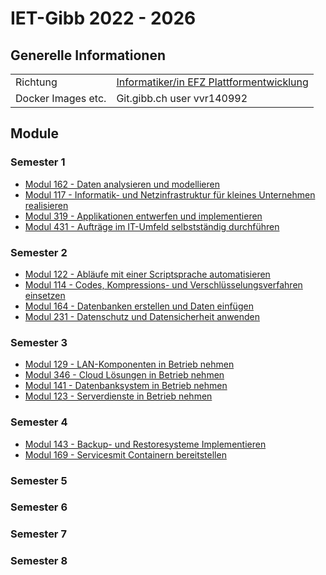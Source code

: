 # IET-Gibb 2022 - 2026
## Generelle Informationen

|   |  |
|---|---|
| Richtung | [Informatiker/in EFZ Plattformentwicklung](https://www.ict-berufsbildung.ch/grundbildung/ict-lehren/informatiker-in-efz) |
| Docker Images etc. | Git.gibb.ch user vvr140992 |

## Module

### Semester 1
- [Modul 162 - Daten analysieren und modellieren](Modul_162)
- [Modul 117 - Informatik- und Netzinfrastruktur für kleines Unternehmen realisieren](Modul_117)
- [Modul 319 - Applikationen entwerfen und implementieren](Modul_319)
- [Modul 431 - Aufträge im IT-Umfeld selbstständig durchführen](Modul_431)

### Semester 2

- [Modul 122 - Abläufe mit einer Scriptsprache automatisieren](Modul_122)
- [Modul 114 - Codes, Kompressions- und Verschlüsselungsverfahren einsetzen](Modul_114)
- [Modul 164 - Datenbanken erstellen und Daten einfügen](Modul_164)
- [Modul 231 - Datenschutz und Datensicherheit anwenden](Modul_231)

### Semester 3


- [Modul 129 - LAN-Komponenten in Betrieb nehmen](Modul_129)
- [Modul 346 - Cloud Lösungen in Betrieb nehmen](Modul_346)
- [Modul 141 - Datenbanksystem in Betrieb nehmen](Modul_141)
- [Modul 123 - Serverdienste in Betrieb nehmen](Modul_123)

### Semester 4

- [Modul 143 - Backup- und Restoresysteme Implementieren](Modul_143)
- [Modul 169 - Servicesmit Containern bereitstellen](Modul_169)

### Semester 5
### Semester 6
### Semester 7
### Semester 8
